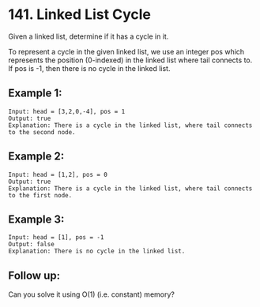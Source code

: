 # 141. Linked List Cycle

Given a linked list, determine if it has a cycle in it.

To represent a cycle in the given linked list, we use an integer pos which represents the position (0-indexed) in the linked list where tail connects to. If pos is -1, then there is no cycle in the linked list.

## Example 1:

```
Input: head = [3,2,0,-4], pos = 1
Output: true
Explanation: There is a cycle in the linked list, where tail connects to the second node.
```

## Example 2:

```
Input: head = [1,2], pos = 0
Output: true
Explanation: There is a cycle in the linked list, where tail connects to the first node.
```

## Example 3:

```
Input: head = [1], pos = -1
Output: false
Explanation: There is no cycle in the linked list.
```

## Follow up:

Can you solve it using O(1) (i.e. constant) memory?